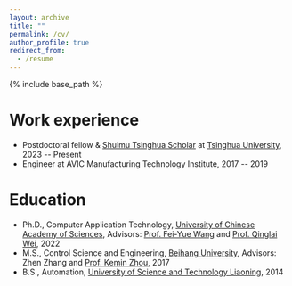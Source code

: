 ```yaml
---
layout: archive
title: ""
permalink: /cv/
author_profile: true
redirect_from:
  - /resume
---
```


{% include base_path %}


Work experience
======
* Postdoctoral fellow & [Shuimu Tsinghua Scholar](https://www.tsinghua.edu.cn/en/info/1245/5132.htm) at [Tsinghua University](https://www.tsinghua.edu.cn/en/), 2023 -- Present
* Engineer at AVIC Manufacturing Technology Institute, 2017 -- 2019 


Education
======
* Ph.D., Computer Application Technology, [University of Chinese Academy of Sciences](https://english.ucas.ac.cn/), Advisors: [Prof. Fei-Yue Wang](https://scholar.google.com/citations?hl=zh-CN&user=3TTXGAoAAAAJ) and [Prof. Qinglai Wei](https://scholar.google.com/citations?hl=zh-CN&user=YmPMH7oAAAAJ), 2022
* M.S., Control Science and Engineering, [Beihang University](https://ev.buaa.edu.cn/), Advisors: Zhen Zhang and [Prof. Kemin Zhou](https://scholar.google.com/citations?hl=zh-CN&user=AatvTeoAAAAJ), 2017
* B.S., Automation, [University of Science and Technology Liaoning](https://www.ustl.edu.cn/), 2014

